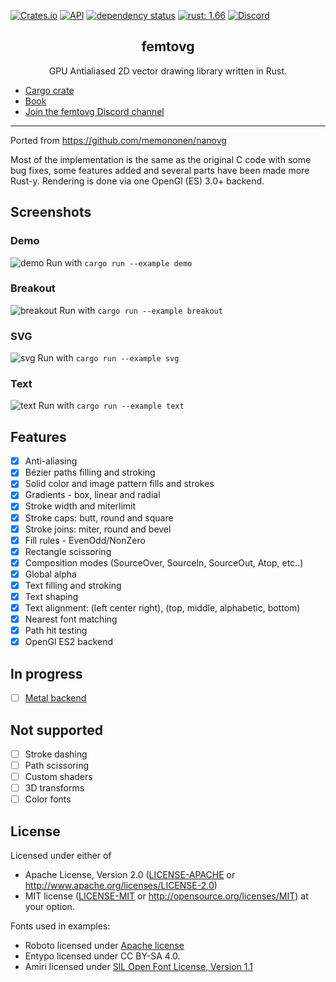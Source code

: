 [![Crates.io](https://img.shields.io/crates/v/femtovg?color=4d76ae)](https://crates.io/crates/femtovg)
[![API](https://docs.rs/femtovg/badge.svg)](https://docs.rs/femtovg)
[![dependency status](https://deps.rs/repo/github/femtovg/femtovg/status.svg)](https://deps.rs/repo/github/femtovg/femtovg)
[![rust: 1.66](https://img.shields.io/badge/MSRV-1.66-success.svg)](#msrv)
[![Discord](https://img.shields.io/discord/691716054560407592)](https://discord.gg/V69VdVu)

<h2 align="center">femtovg</h2>
<p align="center">GPU Antialiased 2D vector drawing library written in Rust.</p>

- [Cargo crate](https://crates.io/crates/femtovg)
- [Book](https://femtovg.github.io)
- [Join the femtovg Discord channel](https://discord.gg/V69VdVu)

---

Ported from https://github.com/memononen/nanovg

Most of the implementation is the same as the original C code with some bug fixes, some features added and several parts have been made more Rust-y. Rendering is done via one OpenGl (ES) 3.0+ backend.

## Screenshots
### Demo
![demo](assets/demo.png)
Run with `cargo run --example demo`

### Breakout
![breakout](assets/breakout.png)
Run with `cargo run --example breakout`

### SVG
![svg](assets/svg.png)
Run with `cargo run --example svg`

### Text
![text](assets/text.png)
Run with `cargo run --example text`

## Features
* [x] Anti-aliasing
* [x] Bézier paths filling and stroking
* [x] Solid color and image pattern fills and strokes
* [x] Gradients - box, linear and radial
* [x] Stroke width and miterlimit
* [x] Stroke caps: butt, round and square
* [x] Stroke joins: miter, round and bevel
* [x] Fill rules - EvenOdd/NonZero
* [x] Rectangle scissoring
* [x] Composition modes (SourceOver, SourceIn, SourceOut, Atop, etc..)
* [x] Global alpha
* [x] Text filling and stroking
* [x] Text shaping
* [x] Text alignment: (left center right), (top, middle, alphabetic, bottom)
* [x] Nearest font matching
* [x] Path hit testing
* [x] OpenGl ES2 backend

## In progress
* [ ] [Metal backend](https://github.com/adamnemecek/gpucanvas/)

## Not supported
* [ ] Stroke dashing
* [ ] Path scissoring
* [ ] Custom shaders
* [ ] 3D transforms
* [ ] Color fonts

## License
Licensed under either of
 * Apache License, Version 2.0 ([LICENSE-APACHE](docs/LICENSE-APACHE) or http://www.apache.org/licenses/LICENSE-2.0)
 * MIT license ([LICENSE-MIT](docs/LICENSE-MIT) or http://opensource.org/licenses/MIT)
at your option.

Fonts used in examples:
- Roboto licensed under [Apache license](http://www.apache.org/licenses/LICENSE-2.0)
- Entypo licensed under CC BY-SA 4.0.
- Amiri licensed under [SIL Open Font License, Version 1.1](http://scripts.sil.org/cms/scripts/page.php?site_id=nrsi&id=OFL)
